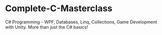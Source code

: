 # Complete-C-Masterclass
C# Programming - WPF, Databases, Linq, Collections, Game Development with Unity. More than just the C# basics!

